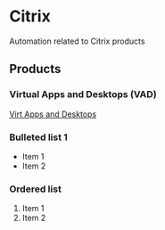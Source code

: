 # Citrix
Automation related to Citrix products

## Products

### Virtual Apps and Desktops (VAD)
[Virt Apps and Desktops](https://github.com/vladiadmin/Citrix/tree/main/Scripts/VAD)

### Bulleted list 1
* Item 1
* Item 2

### Ordered list
1) Item 1 
2) Item 2

